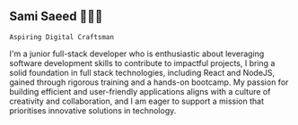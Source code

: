 ## Sami Saeed 👨🏽‍💻

`Aspiring Digital Craftsman`

I'm a junior full-stack developer who is enthusiastic about leveraging software development skills to contribute to impactful projects, I bring a solid foundation in full stack technologies, including React and NodeJS, gained through rigorous training and a hands-on bootcamp. My passion for building efficient and user-friendly applications aligns with a culture of creativity and collaboration, and I am eager to support a mission that prioritises innovative solutions in technology.

<p align="center">
<a href="https://www.linkedin.com/in/samisalehsaeed/">
<img src="https://ccpi.ac.uk/wp-content/webpc-passthru.php?src=https://ccpi.ac.uk/wp-content/uploads/2022/06/Linkedin-Logo.png&nocache=1" style="height:10px"/>
</a>
</p>
